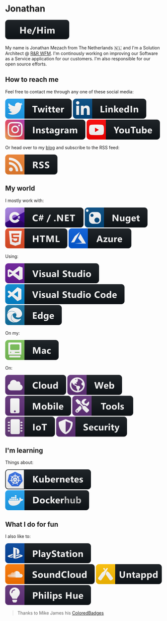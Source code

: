 # Jonathan

![He/Him](img/hehim.svg)

My name is Jonathan Mezach from The Netherlands :netherlands: and I'm a Solution Architect @ [R&R WFM](https://github.com/rr-wfm/). I'm continously working on improving our Software as a Service application for our customers. I'm also responsible for our open source efforts.

## How to reach me
Feel free to contact me through any one of these social media:

[![Twitter](img/twitter.svg)](https://twitter.com/jmezach)
[![LinkedIn](img/linkedin.svg)](https://www.linkedin.com/in/jmezach/)
[![Instagram](img/instagram.svg)](https://www.instagram.com/jonathanmezach/)
[![YouTube](img/youtube.svg)](https://www.youtube.com/channel/UCA4OPwB_HlIhSW6EaXOGcJQ?view_as=subscriber)

Or head over to my [blog](https://jmezach.github.io) and subscribe to the RSS feed:

[![RSS Feed](img/rss.svg)](https://jmezach.github.io/index.xml)

## My world
I mostly work with:

[![C#/.NET](img/csharp_dotnet.svg)](https://github.com/dotnet/)
[![NuGet](img/nuget.svg)](https://www.nuget.org)
[![HTML 5](img/html.svg)](https://en.wikipedia.org/wiki/HTML5)
[![Azure](img/azure.svg)](https://www.azure.com)

Using:

[![Visual Studio](img/visualstudio.svg)](https://www.visualstudio.com)
[![Visual Studio Code](img/visualstudio_code.svg)](https://code.visualstudio.com/)
[![Edge](img/edge.svg)](https://www.microsoft.com/en-us/edge)

On my:

[![Mac](img/mac.svg)](https://www.apple.com)

On:

![Cloud](img/cloud.svg)
![Web](img/web.svg)
![Mobile](img/mobile.svg)
![Tools](img/tools.svg)
![IoT](img/iot.svg)
![Security](img/security.svg)

## I'm learning
Things about:

[![Kubernetes](img/kubernetes.svg)](https://www.kubernetes.org/)
[![Docker](img/dockerhub.svg)](httos://www.docker.com/)

## What I do for fun
I also like to:

[![PlayStation](img/playstation.svg)](https://my.playstation.com/profile/KillerTaz)
[![SoundCloud](img/soundcloud.svg)](https://soundcloud.com/jonathanmezach/)
[![Untappd](img/untappd.svg)](https://untappd.com/user/jmezach)
![Philips Hue](img/philips_hue.svg)

> Thanks to Mike James his [ColoredBadges](https://github.com/MikeCodesDotNET/ColoredBadges)

<!--
**jmezach/jmezach** is a ✨ _special_ ✨ repository because its `README.md` (this file) appears on your GitHub profile.

Here are some ideas to get you started:

- 🔭 I’m currently working on ...
- 🌱 I’m currently learning ...
- 👯 I’m looking to collaborate on ...
- 🤔 I’m looking for help with ...
- 💬 Ask me about ...
- 📫 How to reach me: ...
- 😄 Pronouns: ...
- ⚡ Fun fact: ...
-->
